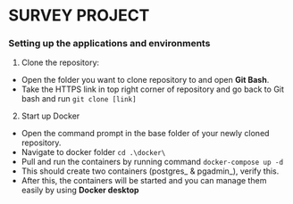 # SURVEY PROJECT

### Setting up the applications and environments

1. Clone the repository:
  * Open the folder you want to clone repository to and open **Git Bash**.
  * Take the HTTPS link in top right corner of repository and go back to Git bash and run ``` git clone [link] ```
    
2. Start up Docker
  * Open the command prompt in the base folder of your newly cloned repository.
  * Navigate to docker folder ``` cd .\docker\ ```
  * Pull and run the containers by running command ``` docker-compose up -d ```
  * This should create two containers (postgres_ & pgadmin_), verify this.
  * After this, the containers will be started and you can manage them easily by using **Docker desktop**
